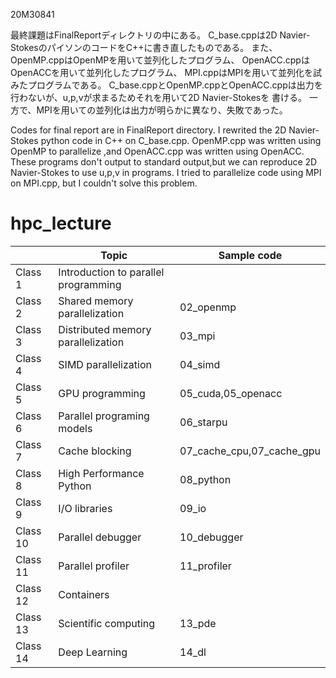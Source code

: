 20M30841 

最終課題はFinalReportディレクトリの中にある。
C_base.cppは2D Navier-StokesのパイソンのコードをC++に書き直したものである。
また、OpenMP.cppはOpenMPを用いて並列化したプログラム、
OpenACC.cppはOpenACCを用いて並列化したプログラム、
MPI.cppはMPIを用いて並列化を試みたプログラムである。
C_base.cppとOpenMP.cppとOpenACC.cppは出力を行わないが、u,p,vが求まるためそれを用いて2D Navier-Stokesを
書ける。
一方で、MPIを用いての並列化は出力が明らかに異なり、失敗であった。

Codes for final report are in FinalReport directory.
I rewrited the 2D Navier-Stokes python code in C++ on C_base.cpp.
OpenMP.cpp was written using OpenMP to parallelize ,and
OpenACC.cpp was written using OpenACC.
These programs don't output to standard output,but we can reproduce 2D Navier-Stokes 
to use u,p,v in programs.
I tried to parallelize code using MPI on MPI.cpp, but I couldn't solve this problem.
 
# hpc_lecture

|          | Topic                                | Sample code               |
| -------- | ------------------------------------ | ------------------------- |
| Class 1  | Introduction to parallel programming |                           |
| Class 2  | Shared memory parallelization        | 02_openmp                 |
| Class 3  | Distributed memory parallelization   | 03_mpi                    |
| Class 4  | SIMD parallelization                 | 04_simd                   |
| Class 5  | GPU programming                      | 05_cuda,05_openacc        |
| Class 6  | Parallel programing models           | 06_starpu                 |
| Class 7  | Cache blocking                       | 07_cache_cpu,07_cache_gpu |
| Class 8  | High Performance Python              | 08_python                 |
| Class 9  | I/O libraries                        | 09_io                     |
| Class 10 | Parallel debugger                    | 10_debugger               |
| Class 11 | Parallel profiler                    | 11_profiler               |
| Class 12 | Containers                           |                           |
| Class 13 | Scientific computing                 | 13_pde                    |
| Class 14 | Deep Learning                        | 14_dl                     |
